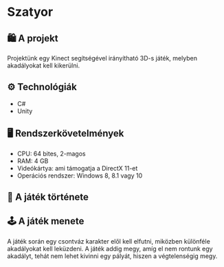 <h1>Szatyor</h1>

<h2>🛍 A projekt</h2>
<p>Projektünk egy Kinect segítségével irányítható 3D-s játék, melyben akadályokat kell kikerülni.</p>

<h2>⚙ Technológiák</h2>
<ul>
  <li>C#</li>
  <li>Unity</li>
</ul>

<h2>🖥 Rendszerkövetelmények</h2>
<ul>
  <li>CPU: 64 bites, 2-magos</li>
  <li>RAM: 4 GB</li>
  <li>Videókártya: ami támogatja a DirectX 11-et</li>
  <li>Operációs rendszer: Windows 8, 8.1 vagy 10</li>
</ul>

<h2>📖 A játék története</h2>

<h2>🕹 A játék menete</h2>
<p>A játék során egy csontváz karakter elől kell elfutni, miközben különféle akadályokat kell leküzdeni. A játék addig megy, amíg el nem rontunk egy akadályt, tehát nem lehet kivinni egy pályát, hiszen a végtelenségig megy.</p>
